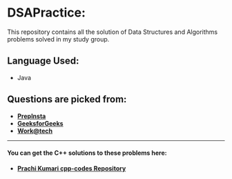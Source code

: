 # DSAPractice:
<p>This repository contains all the solution of Data Structures and Algorithms problems solved in my study group.</p>

## Language Used: 
- Java

## Questions are picked from:
- <strong><a href="https://prepinsta.com/data-structures" target="_blank">PrepInsta</a></strong>
- <strong><a href="https://www.geeksforgeeks.org/data-structures/" target="_blank">GeeksforGeeks</a></strong>
- <strong><a href="https://workat.tech/problem-solving/lists/dsa-problems/practice" target="_blank">Work@tech</a></strong>

<hr>

#### You can get the C++ solutions to these problems here:
- <strong><a href="https://github.com/prachi1710/cpp-codes" target="_blank">Prachi Kumari cpp-codes Repository</a></strong>
